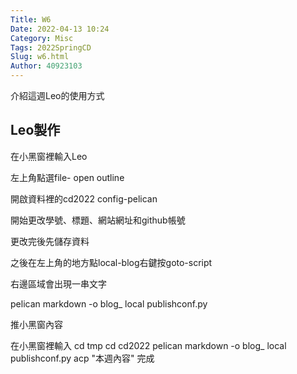 ```yaml
---
Title: W6
Date: 2022-04-13 10:24
Category: Misc
Tags: 2022SpringCD
Slug: w6.html
Author: 40923103
---
```


介紹這週Leo的使用方式

<!-- PELICAN_END_SUMMARY --> 

Leo製作
----
在小黑窗裡輸入Leo

左上角點選file- open outline

開啟資料裡的cd2022 config-pelican

開始更改學號、標題、網站網址和github帳號

更改完後先儲存資料

之後在左上角的地方點local-blog右鍵按goto-script

右邊區域會出現一串文字

pelican markdown -o blog_ local publishconf.py

推小黑窗內容

在小黑窗裡輸入
cd tmp
cd cd2022
pelican markdown -o blog_ local publishconf.py
acp "本週內容"
完成